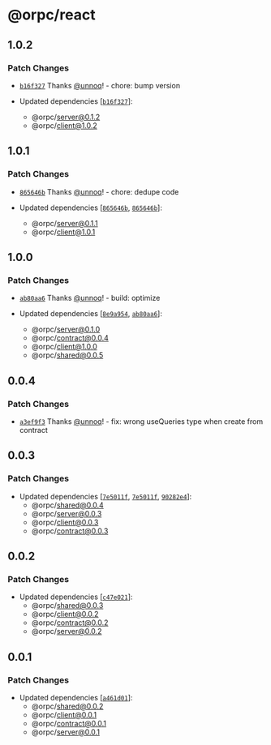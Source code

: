 # @orpc/react

## 1.0.2

### Patch Changes

- [`b16f327`](https://github.com/unnoq/orpc/commit/b16f327fc4587cebc6eb1a600896f5a5a30d66a4) Thanks [@unnoq](https://github.com/unnoq)! - chore: bump version

- Updated dependencies [[`b16f327`](https://github.com/unnoq/orpc/commit/b16f327fc4587cebc6eb1a600896f5a5a30d66a4)]:
  - @orpc/server@0.1.2
  - @orpc/client@1.0.2

## 1.0.1

### Patch Changes

- [`865646b`](https://github.com/unnoq/orpc/commit/865646b73f72bc293b7a9965a41e95c1886dbace) Thanks [@unnoq](https://github.com/unnoq)! - chore: dedupe code

- Updated dependencies [[`865646b`](https://github.com/unnoq/orpc/commit/865646b73f72bc293b7a9965a41e95c1886dbace), [`865646b`](https://github.com/unnoq/orpc/commit/865646b73f72bc293b7a9965a41e95c1886dbace)]:
  - @orpc/server@0.1.1
  - @orpc/client@1.0.1

## 1.0.0

### Patch Changes

- [`ab80aa6`](https://github.com/unnoq/orpc/commit/ab80aa614bcd4c5bff641ed693e2f86178235238) Thanks [@unnoq](https://github.com/unnoq)! - build: optimize

- Updated dependencies [[`8e9a954`](https://github.com/unnoq/orpc/commit/8e9a954ab8a13a4d968caaf4aa67b70c2d38c914), [`ab80aa6`](https://github.com/unnoq/orpc/commit/ab80aa614bcd4c5bff641ed693e2f86178235238)]:
  - @orpc/server@0.1.0
  - @orpc/contract@0.0.4
  - @orpc/client@1.0.0
  - @orpc/shared@0.0.5

## 0.0.4

### Patch Changes

- [`a3ef9f3`](https://github.com/unnoq/orpc/commit/a3ef9f32c2a61cd9bfa2b4e14b94e2440629d1aa) Thanks [@unnoq](https://github.com/unnoq)! - fix: wrong useQueries type when create from contract

## 0.0.3

### Patch Changes

- Updated dependencies [[`7e5011f`](https://github.com/unnoq/orpc/commit/7e5011ff86cbc5426ec5624370a52d75d43dc190), [`7e5011f`](https://github.com/unnoq/orpc/commit/7e5011ff86cbc5426ec5624370a52d75d43dc190), [`90282e4`](https://github.com/unnoq/orpc/commit/90282e4482c1def9378307175046854039454708)]:
  - @orpc/shared@0.0.4
  - @orpc/server@0.0.3
  - @orpc/client@0.0.3
  - @orpc/contract@0.0.3

## 0.0.2

### Patch Changes

- Updated dependencies [[`c47e021`](https://github.com/unnoq/orpc/commit/c47e02148efae4bbed4e67fe6b8ff2d1540878be)]:
  - @orpc/shared@0.0.3
  - @orpc/client@0.0.2
  - @orpc/contract@0.0.2
  - @orpc/server@0.0.2

## 0.0.1

### Patch Changes

- Updated dependencies [[`a461d01`](https://github.com/unnoq/orpc/commit/a461d01c5a154ad10d96b1841d26b57a0c8609fa)]:
  - @orpc/shared@0.0.2
  - @orpc/client@0.0.1
  - @orpc/contract@0.0.1
  - @orpc/server@0.0.1
